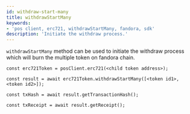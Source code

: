 ```yaml
---
id: withdraw-start-many
title: withdrawStartMany
keywords: 
- 'pos client, erc721, withdrawStartMany, fandora, sdk'
description: 'Initiate the withdraw process.'
---
```


`withdrawStartMany` method can be used to initiate the withdraw process which will burn the multiple token on fandora chain.

```
const erc721Token = posClient.erc721(<child token address>);

const result = await erc721Token.withdrawStartMany([<token id1>, <token id2>]);

const txHash = await result.getTransactionHash();

const txReceipt = await result.getReceipt();

```
